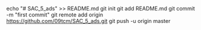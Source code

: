 echo "# SAC_5_ads" >> README.md
git init
git add README.md
git commit -m "first commit"
git remote add origin https://github.com/09tcm/SAC_5_ads.git
git push -u origin master

